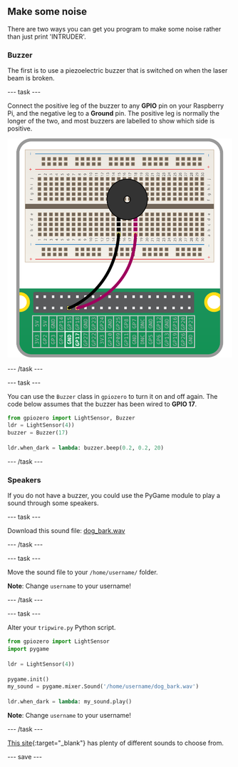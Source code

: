 ## Make some noise

There are two ways you can get you program to make some noise rather than just print 'INTRUDER'. 

### Buzzer

The first is to use a piezoelectric buzzer that is switched on when the laser beam is broken. 

--- task ---

Connect the positive leg of the buzzer to any **GPIO** pin on your Raspberry Pi, and the negative leg to a **Ground** pin. The positive leg is normally the longer of the two, and most buzzers are labelled to show which side is positive.

![Buzzer circuit](images/buzzer-circuit.png)

--- /task ---

--- task ---

You can use the `Buzzer` class in `gpiozero` to turn it on and off again. The code below assumes that the buzzer has been wired to **GPIO 17**.

```python
from gpiozero import LightSensor, Buzzer
ldr = LightSensor(4))
buzzer = Buzzer(17)

ldr.when_dark = lambda: buzzer.beep(0.2, 0.2, 20)
```

--- /task ---

### Speakers

If you do not have a buzzer, you could use the PyGame module to play a sound through some speakers.

--- task ---

Download this sound file: <a href="resources/dog_bark.wav" download>dog_bark.wav</a>

--- /task ---

--- task ---

Move the sound file to your `/home/username/` folder.

**Note**: Change `username` to your username!

--- /task ---

--- task ---

Alter your `tripwire.py` Python script.

```python
from gpiozero import LightSensor
import pygame

ldr = LightSensor(4))

pygame.init()
my_sound = pygame.mixer.Sound('/home/username/dog_bark.wav')

ldr.when_dark = lambda: my_sound.play()
```

**Note**: Change `username` to your username!

--- /task ---

[This site](https://freesound.org/){:target="_blank"} has plenty of different sounds to choose from.

--- save ---